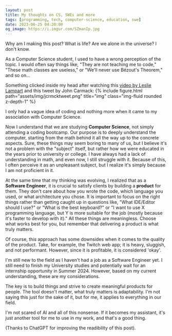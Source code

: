 ```yaml
---
layout: post
title: My thoughts on CS, SWEs and more
tags: [programming, tech, computer-science, education, swe]
date: 2023-06-25 04:20:00
og_image: https://i.imgur.com/SZmanIp.jpg
---
```


Why am I making this post? What is life? Are we alone in the universe? I don't know.

As a Computer Science student, I used to have a wrong perception of the topic. I would often say things like, "They are not teaching me to code," "These math classes are useless," or "We'll never use Bézout's Theorem," and so on...

Something clicked inside my head after watching this [video by Leslie Lampart](https://www.youtube.com/watch?v=rkZzg7Vowao) and this tweet by John Carmack: 
{% include figure.html path="assets/img/jcrmcktweet.png" title="img" class="img-fluid rounded z-depth-1" %}

I only had a vague idea of coding and nothing more when it came to my association with Computer Science.

Now I understand that we are studying **Computer Science**, not simply attending a coding bootcamp. Our purpose is to deeply understand the computer, starting from the math behind it all the way up to the concrete aspects. Sure, these things may seem boring to many of us, but I believe it's not a problem with the "subject" itself, but rather how we were educated in the years prior to university or college.
I have always had a lack of understanding in math, and even now, I still struggle with it. Because of this, I often perceive it as an unpleasant subject, but I realize it's simply because I am not proficient in it.

At the same time that my thinking was evolving, I realized that as a **Software Engineer**, it is crucial to satisfy clients by building a **product** for them. They don't care about how you wrote the code, which language you used, or what architecture you chose. It is important to focus on the right things rather than getting caught up in questions like, "What IDE/Editor should I use?" or "What is the best keyboard?" or "I want to use X programming language, but Y is more suitable for the job (mostly because it's faster to develop with it)." All these things are meaningless. Choose what works best for you, but remember that delivering a product is what truly matters.

Of course, this approach has some downsides when it comes to the quality of the product. Take, for example, the Twitch web app; it is heavy, sluggish, and not performant. However, since it is profitable, it is considered 'okay'.

I'm still new to the field as I haven't had a job as a Software Engineer yet. I still need to finish my University studies and potentially wait for an internship opportunity in Summer 2024. However, based on my current understanding, these are my considerations.

The key is to build things and strive to create meaningful products for people. The tool doesn't matter, what truly matters is adaptability. I'm not saying this just for the sake of it, but for me, it applies to everything in our field. 

I'm not scared of AI and all of this nonsense. If it becomes my assistant, it's just another tool for me to use in my work, and that's a good thing.

(Thanks to ChatGPT for improving the readibility of this post).







